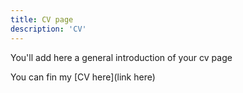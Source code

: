 ```yaml
---
title: CV page
description: 'CV'
---
```


You'll add here a general introduction of your cv page

You can fin my [CV here](link here)